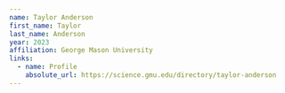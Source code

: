 ```yaml
---
name: Taylor Anderson
first_name: Taylor
last_name: Anderson
year: 2023
affiliation: George Mason University
links:
  - name: Profile
    absolute_url: https://science.gmu.edu/directory/taylor-anderson
---
```



